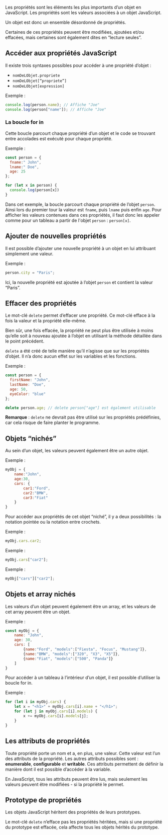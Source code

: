 Les propriétés sont les éléments les plus importants d’un objet en JavaScript. Les propriétés sont les valeurs associées à un objet JavaScript. 

Un objet est donc un ensemble désordonné de propriétés. 

Certaines de ces propriétés peuvent être modifiées, ajoutées et/ou effacées, mais certaines sont également dites en “lecture seules”.

## Accéder aux propriétés JavaScript

Il existe trois syntaxes possibles pour accéder à une propriété d’objet :

- ```nomDeLObjet.propriete```
- ```nomDeLObjet[“propriete”]```
- ```nomDeLObjet[expression]```

Exemple :

```js
console.log(person.name); // Affiche "Joe"
console.log(person["name"]); // Affiche "Joe"
```

### La boucle for in

Cette boucle parcourt chaque propriété d’un objet et le code se trouvant entre accolades est exécuté pour chaque propriété.

Exemple :

```js
const person = {
  fname:" John",
  lname:" Doe",
  age: 25
};

for (let x in person) {
  console.log(person[x])
}
```

Dans cet exemple, la boucle parcourt chaque propriété de l’objet ```person```. Ainsi lors du premier tour la valeur est ```fname```, puis ```lname``` puis enfin ```age```. Pour afficher les valeurs contenues dans ces propriétés, il faut donc les appeler comme pour un tableau a partir de l'objet ```person``` : ```person[x]```.

## Ajouter de nouvelles propriétés

Il est possible d’ajouter une nouvelle propriété à un objet en lui attribuant simplement une valeur.

Exemple :

```js
person.city = "Paris";
```

Ici, la nouvelle propriété est ajoutée à l’objet ```person``` et contient la valeur “Paris”.

## Effacer des propriétés

Le mot-clé ```delete``` permet d’effacer une propriété. Ce mot-clé efface à la fois la valeur et la propriété elle-même.

Bien sûr, une fois effacée, la propriété ne peut plus être utilisée à moins qu’elle soit à nouveau ajoutée à l’objet en utilisant la méthode détaillée dans le point précédent. 

```delete``` a été créé de telle manière qu’il n’agisse que sur les propriétés d’objet. Il n’a donc aucun effet sur les variables et les fonctions.

Exemple :

```js
const person = {
  firstName: "John",
  lastName: "Doe",
  age: 50,
  eyeColor: "blue"
};

delete person.age; // delete person["age"] est également utilisable
```

__Remarque__ : ```delete``` ne devrait pas être utilisé sur les propriétés prédéfinies, car cela risque de faire planter le programme.

## Objets “nichés”

Au sein d’un objet, les valeurs peuvent également être un autre objet. 

Exemple :

```js
myObj = {
    name:"John",
    age:30,
    cars: {
        car1:"Ford",
        car2:"BMW",
        car3:"Fiat"
    }
}
```

Pour accéder aux propriétés de cet objet “niché”, il y a deux possibilités : la notation pointée ou la notation entre crochets. 

Exemple :

```js
myObj.cars.car2;
```

Exemple :

```js
myObj.cars["car2"];
```

Exemple :

```js
myObj["cars"]["car2"];
```

## Objets et array nichés

Les valeurs d’un objet peuvent également être un array, et les valeurs de cet array peuvent être un objet. 

Exemple :

```js
const myObj = {
    name: "John",
    age: 30,
    cars: [
        {name:"Ford", "models":["Fiesta", "Focus", "Mustang"]},
        {name:"BMW", "models":["320", "X3", "X5"]},
        {name:"Fiat", "models":["500", "Panda"]}
    ]
}
```

Pour accéder à un tableau à l’intérieur d’un objet, il est possible d’utiliser la boucle for in.

Exemple :

```js
for (let i in myObj.cars) {
    let x = "<h1>" + myObj.cars[i].name + "</h1>";
    for (let j in myObj.cars[i].models) {
        x += myObj.cars[i].models[j];
    }
}
```

## Les attributs de propriétés

Toute propriété porte un nom et a, en plus, une valeur. Cette valeur est l’un des attributs de la propriété. Les autres attributs possibles sont : **enumerable**, **configurable** et **writable**. Ces attributs permettent de définir la manière dont il est possible d’accéder à la variable. 

En JavaScript, tous les attributs peuvent être lus, mais seulement les valeurs peuvent être modifiées - si la propriété le permet.

## Prototype de propriétés

Les objets JavaScript héritent des propriétés de leurs prototypes.

Le mot-clé ```delete``` n’efface pas les propriétés héritées, mais si une propriété du prototype est effacée, cela affecte tous les objets hérités du prototype.